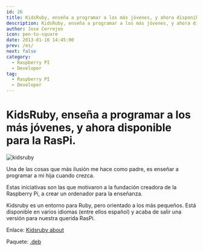 ```yaml
---
id: 26
title: KidsRuby, enseña a programar a los más jóvenes, y ahora disponible para la RasPi.
description: KidsRuby, enseña a programar a los más jóvenes, y ahora disponible para la RasPi.
author: Jose Cerrejon
icon: pen-to-square
date: 2013-01-16 14:45:00
prev: /es/
next: false
category:
  - Raspberry PI
  - Developer
tag:
  - Raspberry PI
  - Developer
---
```


# KidsRuby, enseña a programar a los más jóvenes, y ahora disponible para la RasPi.

![kidsruby](/images/kidsruby.jpg)

Una de las cosas que más ilusión me hace como padre, es enseñar a programar a mi hija cuando crezca.

Estas iniciativas son las que motivaron a la fundación creadora de la Raspberry Pi, a crear un ordenador para la enseñanza.

Kidsruby es un entorno para Ruby, pero orientado a los más pequeños. Está disponible en varios idiomas (entre ellos español) y acaba de salir una versión para nuestra querida RasPi.

Enlace: [Kidsruby about](http://kidsruby.com/about)

Paquete: [.deb](https://s3.amazonaws.com/kidsruby/raspbian/kidsruby-1.3.2-armv6l.deb)